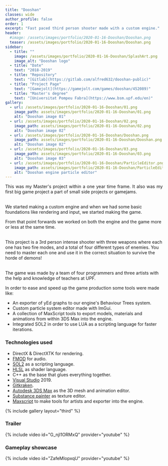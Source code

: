 ```yaml
---
title: "Dooshan"
classes: wide
author_profile: false
order: 1
excerpt: "Fast paced third person shooter made with a custom engine."
header:
  #image: /assets/images/portfolio/2020-01-16-Dooshan/Dooshan.png
  teaser: /assets/images/portfolio/2020-01-16-Dooshan/Dooshan.png
sidebar:
  - title: ""
    image: /assets/images/portfolio/2020-01-16-Dooshan/SplashArt.png
    image_alt: "Dooshan logo" 
  - title: "Date"
    text: "2018-2019"
  - title: "Repository"
    text: "[Gitlab](https://gitlab.com/alfred632/dooshan-public)"
  - title: "Project Page"
    text: "[Gamejolt](https://gamejolt.com/games/dooshan/452089)"
  - title: "Master's degree"
    text: "[Universitat Pompeu Fabra](https://www.bsm.upf.edu/en)"
gallery:
  - url: /assets/images/portfolio/2020-01-16-Dooshan/01.png
    image_path: assets/images/portfolio/2020-01-16-Dooshan/01.png
    alt: "Dooshan image 01"
  - url: /assets/images/portfolio/2020-01-16-Dooshan/02.png
    image_path: assets/images/portfolio/2020-01-16-Dooshan/02.png
    alt: "Dooshan image 02"
  - url: /assets/images/portfolio/2020-01-16-Dooshan/Dooshan.png
    image_path: assets/images/portfolio/2020-01-16-Dooshan/Dooshan.png
    alt: "Dooshan image 02"
  - url: /assets/images/portfolio/2020-01-16-Dooshan/03.png
    image_path: assets/images/portfolio/2020-01-16-Dooshan/03.png
    alt: "Dooshan image 03"
  - url: /assets/images/portfolio/2020-01-16-Dooshan/ParticleEditor.png
    image_path: assets/images/portfolio/2020-01-16-Dooshan/ParticleEditor.png
    alt: "Dooshan engine particle editor"
---
```


<p align="justify">
This was my Master's project within a one year time frame. It also was my first big game project a part of small side projects or gamejams.<br><br>

We started making a custom engine and when we had some basic foundations like rendering and input, we started making the game.<br>

From that point forwards we worked on both the engine and the game more or less at the same time.<br><br>

This project is a 3rd person intense shooter with three weapons where each one has two fire modes, and a total of four different types of enemies. You need to master each one and use it in the correct situation to survive the horde of demons!<br><br>

The game was made by a team of four programmers and three artists with the help and knowledge of teachers at UPF.  
</p>

In order to ease and speed up the game production some tools were made like:  
- An exporter of yEd graphs to our engine's Behaviour Trees system.
- Custom particle system editor made with ImGui.
- A collection of MaxScript tools to export models, materials and animations from within 3DS Max into the engine.
- Integrated SOL2 in order to use LUA as a scripting language for faster iterations.

### Technologies used
- DirectX & DirectXTK for rendering.
- [FMOD](https://www.fmod.com/) for audio.
- [SOL2](https://github.com/ThePhD/sol2) as a scripting language.
- [HLSL](https://learn.microsoft.com/en-us/windows/win32/direct3dhlsl/dx-graphics-hlsl) as shader language.
- C++ as the base that glues everything together.
- [Visual Studio](https://visualstudio.microsoft.com/) 2019.
- [Gitkraken](https://www.gitkraken.com/).
- [Autodesk 3DS Max](https://www.autodesk.com/products/3ds-max/overview) as the 3D mesh and animation editor.
- [Substance painter](https://www.adobe.com/products/substance3d/apps/painter.html) as texture editor.
- [Maxscript](https://help.autodesk.com/view/MAXDEV/2024/ENU/?guid=MAXDEV_Overview_overview_maxscript_html) to make tools for artists and exporter into the engine.

{% include gallery layout="third" %}
### Trailer
{% include video id="G_njI1ORMxQ" provider="youtube" %}
### Gameplay showcase
{% include video id="ZafeMIopxqU" provider="youtube" %}